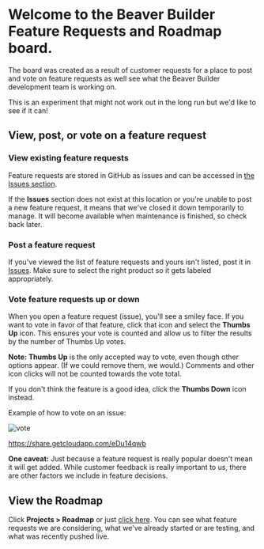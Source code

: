 # Welcome to the Beaver Builder Feature Requests and Roadmap board.  

The board was created as a result of customer requests for a place to post and vote
on feature requests as well see what the Beaver Builder development team is working on.

This is an experiment that might not work out in the long run but we'd like to see if it can!

## View, post, or vote on a feature request

### View existing feature requests

Feature requests are stored in GitHub as issues and can be accessed in [the Issues section](https://github.com/beaverbuilder/feature-requests/issues).

If the **Issues** section does not exist at this location or you're unable to post a new feature request, it means that we've closed it down temporarily to manage. It will become available when maintenance is finished, so check back later.

### Post a feature request
If you've viewed the list of feature requests and yours isn't listed, post it in [Issues](https://github.com/beaverbuilder/feature-requests/issues).  Make sure to select the right product so  it gets labeled appropriately.

### Vote feature requests up or down
When you open a feature request (issue), you'll see a smiley face.  If you want to vote in favor of that feature, click that icon and select the **Thumbs Up** icon.  This ensures your vote is counted and allow us to filter the results by the number of Thumbs Up votes.  

**Note:** **Thumbs Up** is the only accepted way to vote, even though other options appear. (If we could remove them, we would.)  Comments and other icon clicks will not be counted towards the vote total.  

If you don't think the feature is a good idea, click the **Thumbs Down** icon instead.

Example of how to vote on an issue:

![vote](https://p199.p4.n0.cdn.getcloudapp.com/items/eDu14qwb/Screen%20Recording%202020-07-20%20at%2010.44.27%20AM.gif?v=a9f2d154cbdc84bc70f4d988039dd1fb)

https://share.getcloudapp.com/eDu14qwb

**One caveat:** Just because a feature request is really popular doesn't mean it will get added.  While customer feedback is really important to us, there are other factors we include in feature decisions.

## View the Roadmap

Click **Projects > Roadmap** or just [click here](https://github.com/beaverbuilder/feature-requests/projects/1). You can see what feature requests we are considering, what we've already started or are testing, and what was recently pushed live.

